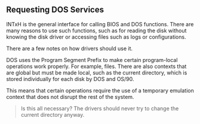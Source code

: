## Requesting DOS Services

INTxH is the general interface for calling BIOS and DOS functions. There are many reasons to use such functions, such as for reading the disk without knowing the disk driver or accessing files such as logs or configurations.

There are a few notes on how drivers should use it.

DOS uses the Program Segment Prefix to make certain program-local operations work properly. For example, files. There are also contexts that are global but must be made local, such as the current directory, which is stored individually for each disk by DOS and OS/90.

This means that certain operations require the use of a temporary emulation context that does not disrupt the rest of the system.

> Is this all necessary? The drivers should never try to change the current directory anyway.
